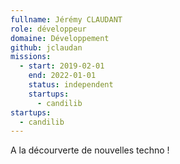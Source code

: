 ```yaml
---
fullname: Jérémy CLAUDANT
role: développeur
domaine: Développement
github: jclaudan
missions:
  - start: 2019-02-01
    end: 2022-01-01
    status: independent
    startups:
      - candilib
startups:
  - candilib
---
```

A la décourverte de nouvelles techno !